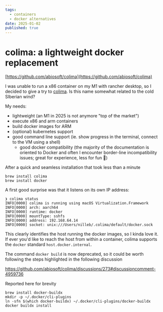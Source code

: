 ```yaml
---
tags:
  - containers
  - docker alternatives
date: 2025-01-02
published: true
---
```


# colima:  a lightweight docker replacement

[https://github.com/abiosoft/colima](https://github.com/abiosoft/colima)

I was unable to run a x86 container on my M1 with rancher desktop, so I decided to give a try to [colima](https://github.com/abiosoft/colima). Is this name somewhat related to the cold SIberian wind?

My needs:

- lightweight (an M1 in 2025 is not anymore "top of the market")
- execute x86 and arm containers
- build docker images for ARM
- (optional) kubernetes support
- good command line support (ie. show progress in the terminal, connect to the VM using a shell)
    - good docker compatibility (the majority of the documentation is oriented to Docker and often I encounter border-line incompatibility issues; great for experience, less for fun 🙂)

After a quick and seamless installation that took less than a minute

```shell
brew install colima
brew install docker
```

A first good surprise was that it listens on its own IP address:

```shell
❯ colima status
INFO[0000] colima is running using macOS Virtualization.Framework 
INFO[0000] arch: aarch64                                
INFO[0000] runtime: docker                              
INFO[0000] mountType: sshfs                             
INFO[0000] address: 192.168.64.14                       
INFO[0000] socket: unix:///Users/nilleb/.colima/default/docker.sock 

```

This clearly identifies the host running the docker images, so I kinda love it. If ever you'd like to reach the host from within a container, colima supports the `docker` standard `host.docker.internal`.

The command `docker build` is now deprecated, so it could be worth following the steps highlighted in the following discussion

https://github.com/abiosoft/colima/discussions/273#discussioncomment-4959736

Reported here for brevity

```shell
brew install docker-buildx
mkdir -p ~/.docker/cli-plugins
ln -sfn $(which docker-buildx) ~/.docker/cli-plugins/docker-buildx
docker buildx install 
```
